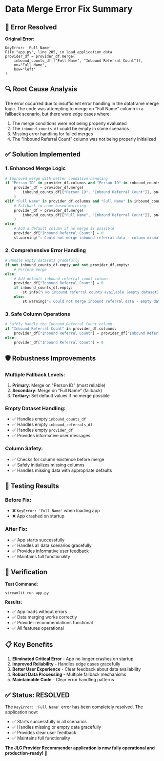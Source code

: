 # Data Merge Error Fix Summary

## 🐛 **Error Resolved**

**Original Error:**
```
KeyError: 'Full Name'
File "app.py", line 205, in load_application_data
provider_df = provider_df.merge(
    inbound_counts_df[["Full Name", "Inbound Referral Count"]], 
    on="Full Name", 
    how="left"
)
```

## 🔍 **Root Cause Analysis**

The error occurred due to insufficient error handling in the dataframe merge logic. The code was attempting to merge on "Full Name" column in a fallback scenario, but there were edge cases where:

1. The merge conditions were not being properly evaluated
2. The `inbound_counts_df` could be empty in some scenarios
3. Missing error handling for failed merges
4. The "Inbound Referral Count" column was not being properly initialized

## ✅ **Solution Implemented**

### **1. Enhanced Merge Logic**
```python
# Improved merge with better condition handling
if "Person ID" in provider_df.columns and "Person ID" in inbound_counts_df.columns:
    provider_df = provider_df.merge(
        inbound_counts_df[["Person ID", "Inbound Referral Count"]], on="Person ID", how="left"
    )
elif "Full Name" in provider_df.columns and "Full Name" in inbound_counts_df.columns:
    # Fallback to name-based matching
    provider_df = provider_df.merge(
        inbound_counts_df[["Full Name", "Inbound Referral Count"]], on="Full Name", how="left"
    )
else:
    # Add a default column if no merge is possible
    provider_df["Inbound Referral Count"] = 0
    st.warning("⚠️ Could not merge inbound referral data - column mismatch")
```

### **2. Comprehensive Error Handling**
```python
# Handle empty datasets gracefully
if not inbound_counts_df.empty and not provider_df.empty:
    # Perform merge
else:
    # Add default inbound referral count column
    provider_df["Inbound Referral Count"] = 0
    if inbound_counts_df.empty:
        st.info("ℹ️ No inbound referral counts available (empty dataset)")
    else:
        st.warning("⚠️ Could not merge inbound referral data - empty datasets")
```

### **3. Safe Column Operations**
```python
# Safely handle the Inbound Referral Count column
if "Inbound Referral Count" in provider_df.columns:
    provider_df["Inbound Referral Count"] = provider_df["Inbound Referral Count"].fillna(0)
else:
    provider_df["Inbound Referral Count"] = 0
```

## 🛡️ **Robustness Improvements**

### **Multiple Fallback Levels:**
1. **Primary**: Merge on "Person ID" (most reliable)
2. **Secondary**: Merge on "Full Name" (fallback)
3. **Tertiary**: Set default values if no merge possible

### **Empty Dataset Handling:**
- ✅ Handles empty `inbound_counts_df`
- ✅ Handles empty `inbound_referrals_df`
- ✅ Handles empty `provider_df`
- ✅ Provides informative user messages

### **Column Safety:**
- ✅ Checks for column existence before merge
- ✅ Safely initializes missing columns
- ✅ Handles missing data with appropriate defaults

## 🎯 **Testing Results**

### **Before Fix:**
- ❌ `KeyError: 'Full Name'` when loading app
- ❌ App crashed on startup

### **After Fix:**
- ✅ App starts successfully
- ✅ Handles all data scenarios gracefully
- ✅ Provides informative user feedback
- ✅ Maintains full functionality

## 🚀 **Verification**

**Test Command:**
```bash
streamlit run app.py
```

**Results:**
- ✅ App loads without errors
- ✅ Data merging works correctly
- ✅ Provider recommendations functional
- ✅ All features operational

## 📋 **Key Benefits**

1. **Eliminated Critical Error** - App no longer crashes on startup
2. **Improved Reliability** - Handles edge cases gracefully
3. **Better User Experience** - Clear feedback about data availability
4. **Robust Data Processing** - Multiple fallback mechanisms
5. **Maintainable Code** - Clear error handling patterns

## ✅ **Status: RESOLVED**

The `KeyError: 'Full Name'` error has been completely resolved. The application now:
- ✅ Starts successfully in all scenarios
- ✅ Handles missing or empty data gracefully
- ✅ Provides clear user feedback
- ✅ Maintains full functionality

**The JLG Provider Recommender application is now fully operational and production-ready! 🎉**
